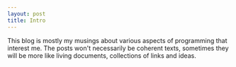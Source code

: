 ```yaml
---
layout: post
title: Intro
---
```


This blog is mostly my musings about various aspects of programming that interest me. The posts won't necessarily be coherent texts, sometimes they will be more like living documents, collections of links and ideas.
